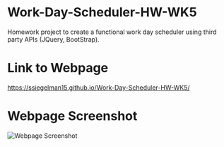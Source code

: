 # Work-Day-Scheduler-HW-WK5

Homework project to create a functional work day scheduler using third party APIs (JQuery, BootStrap).

# Link to Webpage

https://ssiegelman15.github.io/Work-Day-Scheduler-HW-WK5/

# Webpage Screenshot

![Webpage Screenshot](https://user-images.githubusercontent.com/70458726/159189582-89907541-d7ea-46ac-b7e5-74117d3bfc10.png)
